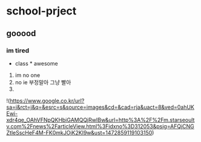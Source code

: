 # school-prject
## gooood
### im tired
* class
                                                         * awesome
1. im no one
2. no ie 부정말아 그냥 빨아 
3. 


!(https://www.google.co.kr/url?sa=i&rct=j&q=&esrc=s&source=images&cd=&cad=rja&uact=8&ved=0ahUKEwi-xdr4qe_OAhVFNpQKHbiGAMQQjRwIBw&url=http%3A%2F%2Fm.starseoultv.com%2Fnews%2FarticleView.html%3Fidxno%3D312053&psig=AFQjCNGZtleSscHeF4M-FK0mkJOjK2KI9w&ust=1472859119103150)
